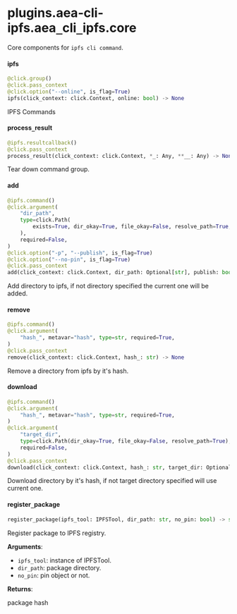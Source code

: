 <a name="plugins.aea-cli-ipfs.aea_cli_ipfs.core"></a>
# plugins.aea-cli-ipfs.aea`_`cli`_`ipfs.core

Core components for `ipfs cli command`.

<a name="plugins.aea-cli-ipfs.aea_cli_ipfs.core.ipfs"></a>
#### ipfs

```python
@click.group()
@click.pass_context
@click.option("--online", is_flag=True)
ipfs(click_context: click.Context, online: bool) -> None
```

IPFS Commands

<a name="plugins.aea-cli-ipfs.aea_cli_ipfs.core.process_result"></a>
#### process`_`result

```python
@ipfs.resultcallback()
@click.pass_context
process_result(click_context: click.Context, *_: Any, **__: Any) -> None
```

Tear down command group.

<a name="plugins.aea-cli-ipfs.aea_cli_ipfs.core.add"></a>
#### add

```python
@ipfs.command()
@click.argument(
    "dir_path",
    type=click.Path(
        exists=True, dir_okay=True, file_okay=False, resolve_path=True, readable=True
    ),
    required=False,
)
@click.option("-p", "--publish", is_flag=True)
@click.option("--no-pin", is_flag=True)
@click.pass_context
add(click_context: click.Context, dir_path: Optional[str], publish: bool = False, no_pin: bool = False) -> None
```

Add directory to ipfs, if not directory specified the current one will be added.

<a name="plugins.aea-cli-ipfs.aea_cli_ipfs.core.remove"></a>
#### remove

```python
@ipfs.command()
@click.argument(
    "hash_", metavar="hash", type=str, required=True,
)
@click.pass_context
remove(click_context: click.Context, hash_: str) -> None
```

Remove a directory from ipfs by it's hash.

<a name="plugins.aea-cli-ipfs.aea_cli_ipfs.core.download"></a>
#### download

```python
@ipfs.command()
@click.argument(
    "hash_", metavar="hash", type=str, required=True,
)
@click.argument(
    "target_dir",
    type=click.Path(dir_okay=True, file_okay=False, resolve_path=True),
    required=False,
)
@click.pass_context
download(click_context: click.Context, hash_: str, target_dir: Optional[str]) -> None
```

Download directory by it's hash, if not target directory specified will use current one.

<a name="plugins.aea-cli-ipfs.aea_cli_ipfs.core.register_package"></a>
#### register`_`package

```python
register_package(ipfs_tool: IPFSTool, dir_path: str, no_pin: bool) -> str
```

Register package to IPFS registry.

**Arguments**:

- `ipfs_tool`: instance of IPFSTool.
- `dir_path`: package directory.
- `no_pin`: pin object or not.

**Returns**:

package hash

